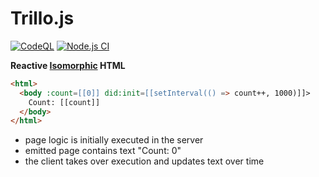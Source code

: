 # Trillo.js

[![CodeQL](https://github.com/fcapolini/trillo/actions/workflows/codeql.yml/badge.svg)](https://github.com/fcapolini/trillo/actions/workflows/codeql.yml)
[![Node.js CI](https://github.com/fcapolini/trillo/actions/workflows/node.js.yml/badge.svg)](https://github.com/fcapolini/trillo/actions/workflows/node.js.yml)

**Reactive [Isomorphic](https://en.wikipedia.org/wiki/Isomorphic_JavaScript) HTML**

```html
<html>
  <body :count=[[0]] did:init=[[setInterval(() => count++, 1000)]]>
    Count: [[count]]
  </body>
</html>
```

* page logic is initially executed in the server
* emitted page contains text "Count: 0"
* the client takes over execution and updates text over time
